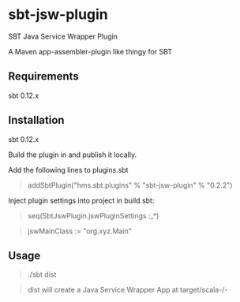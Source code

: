 sbt-jsw-plugin
==============

SBT Java Service Wrapper Plugin

A Maven app-assembler-plugin like thingy for SBT


## Requirements
 sbt 0.12.x

## Installation

 sbt 0.12.x

 Build the plugin in and publish it locally.

 Add the following lines to plugins.sbt

> addSbtPlugin("hms.sbt.plugins" % "sbt-jsw-plugin" % "0.2.2")


Inject plugin settings into project in build.sbt:

> seq(SbtJswPlugin.jswPluginSettings :_*)

> jswMainClass := "org.xyz.Main"


## Usage

  > ./sbt dist

  > dist will create a Java Service Wrapper App at target/scala-<version>/<project-name>-<version>